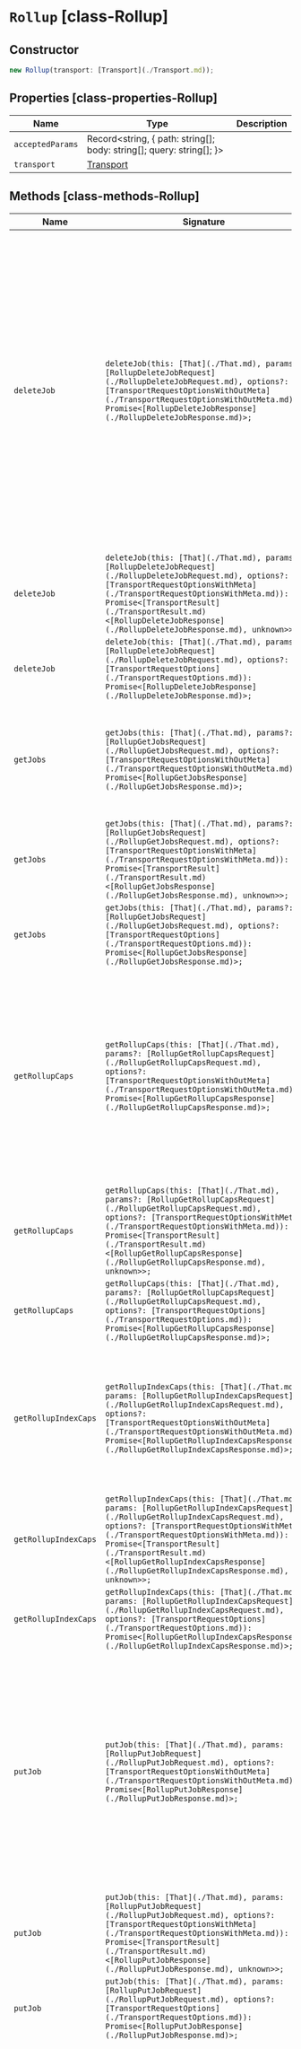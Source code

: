 # `Rollup` [class-Rollup]

## Constructor

```typescript
new Rollup(transport: [Transport](./Transport.md));
```

## Properties [class-properties-Rollup]

| Name | Type | Description |
| - | - | - |
| `acceptedParams` | Record<string, { path: string[]; body: string[]; query: string[]; }> | &nbsp; |
| `transport` | [Transport](./Transport.md) | &nbsp; |

## Methods [class-methods-Rollup]

| Name | Signature | Description |
| - | - | - |
| `deleteJob` | `deleteJob(this: [That](./That.md), params: [RollupDeleteJobRequest](./RollupDeleteJobRequest.md), options?: [TransportRequestOptionsWithOutMeta](./TransportRequestOptionsWithOutMeta.md)): Promise<[RollupDeleteJobResponse](./RollupDeleteJobResponse.md)>;` | Delete a rollup job. A job must be stopped before it can be deleted. If you attempt to delete a started job, an error occurs. Similarly, if you attempt to delete a nonexistent job, an exception occurs. IMPORTANT: When you delete a job, you remove only the process that is actively monitoring and rolling up data. The API does not delete any previously rolled up data. This is by design; a user may wish to roll up a static data set. Because the data set is static, after it has been fully rolled up there is no need to keep the indexing rollup job around (as there will be no new data). Thus the job can be deleted, leaving behind the rolled up data for analysis. If you wish to also remove the rollup data and the rollup index contains the data for only a single job, you can delete the whole rollup index. If the rollup index stores data from several jobs, you must issue a delete-by-query that targets the rollup job's identifier in the rollup index. For example: ``` POST my_rollup_index/_delete_by_query { "query": { "term": { "_rollup.id": "the_rollup_job_id" } } } ``` |
| `deleteJob` | `deleteJob(this: [That](./That.md), params: [RollupDeleteJobRequest](./RollupDeleteJobRequest.md), options?: [TransportRequestOptionsWithMeta](./TransportRequestOptionsWithMeta.md)): Promise<[TransportResult](./TransportResult.md)<[RollupDeleteJobResponse](./RollupDeleteJobResponse.md), unknown>>;` | &nbsp; |
| `deleteJob` | `deleteJob(this: [That](./That.md), params: [RollupDeleteJobRequest](./RollupDeleteJobRequest.md), options?: [TransportRequestOptions](./TransportRequestOptions.md)): Promise<[RollupDeleteJobResponse](./RollupDeleteJobResponse.md)>;` | &nbsp; |
| `getJobs` | `getJobs(this: [That](./That.md), params?: [RollupGetJobsRequest](./RollupGetJobsRequest.md), options?: [TransportRequestOptionsWithOutMeta](./TransportRequestOptionsWithOutMeta.md)): Promise<[RollupGetJobsResponse](./RollupGetJobsResponse.md)>;` | Get rollup job information. Get the configuration, stats, and status of rollup jobs. NOTE: This API returns only active (both `STARTED` and `STOPPED`) jobs. If a job was created, ran for a while, then was deleted, the API does not return any details about it. For details about a historical rollup job, the rollup capabilities API may be more useful. |
| `getJobs` | `getJobs(this: [That](./That.md), params?: [RollupGetJobsRequest](./RollupGetJobsRequest.md), options?: [TransportRequestOptionsWithMeta](./TransportRequestOptionsWithMeta.md)): Promise<[TransportResult](./TransportResult.md)<[RollupGetJobsResponse](./RollupGetJobsResponse.md), unknown>>;` | &nbsp; |
| `getJobs` | `getJobs(this: [That](./That.md), params?: [RollupGetJobsRequest](./RollupGetJobsRequest.md), options?: [TransportRequestOptions](./TransportRequestOptions.md)): Promise<[RollupGetJobsResponse](./RollupGetJobsResponse.md)>;` | &nbsp; |
| `getRollupCaps` | `getRollupCaps(this: [That](./That.md), params?: [RollupGetRollupCapsRequest](./RollupGetRollupCapsRequest.md), options?: [TransportRequestOptionsWithOutMeta](./TransportRequestOptionsWithOutMeta.md)): Promise<[RollupGetRollupCapsResponse](./RollupGetRollupCapsResponse.md)>;` | Get the rollup job capabilities. Get the capabilities of any rollup jobs that have been configured for a specific index or index pattern. This API is useful because a rollup job is often configured to rollup only a subset of fields from the source index. Furthermore, only certain aggregations can be configured for various fields, leading to a limited subset of functionality depending on that configuration. This API enables you to inspect an index and determine: 1. Does this index have associated rollup data somewhere in the cluster? 2. If yes to the first question, what fields were rolled up, what aggregations can be performed, and where does the data live? |
| `getRollupCaps` | `getRollupCaps(this: [That](./That.md), params?: [RollupGetRollupCapsRequest](./RollupGetRollupCapsRequest.md), options?: [TransportRequestOptionsWithMeta](./TransportRequestOptionsWithMeta.md)): Promise<[TransportResult](./TransportResult.md)<[RollupGetRollupCapsResponse](./RollupGetRollupCapsResponse.md), unknown>>;` | &nbsp; |
| `getRollupCaps` | `getRollupCaps(this: [That](./That.md), params?: [RollupGetRollupCapsRequest](./RollupGetRollupCapsRequest.md), options?: [TransportRequestOptions](./TransportRequestOptions.md)): Promise<[RollupGetRollupCapsResponse](./RollupGetRollupCapsResponse.md)>;` | &nbsp; |
| `getRollupIndexCaps` | `getRollupIndexCaps(this: [That](./That.md), params: [RollupGetRollupIndexCapsRequest](./RollupGetRollupIndexCapsRequest.md), options?: [TransportRequestOptionsWithOutMeta](./TransportRequestOptionsWithOutMeta.md)): Promise<[RollupGetRollupIndexCapsResponse](./RollupGetRollupIndexCapsResponse.md)>;` | Get the rollup index capabilities. Get the rollup capabilities of all jobs inside of a rollup index. A single rollup index may store the data for multiple rollup jobs and may have a variety of capabilities depending on those jobs. This API enables you to determine: * What jobs are stored in an index (or indices specified via a pattern)? * What target indices were rolled up, what fields were used in those rollups, and what aggregations can be performed on each job? |
| `getRollupIndexCaps` | `getRollupIndexCaps(this: [That](./That.md), params: [RollupGetRollupIndexCapsRequest](./RollupGetRollupIndexCapsRequest.md), options?: [TransportRequestOptionsWithMeta](./TransportRequestOptionsWithMeta.md)): Promise<[TransportResult](./TransportResult.md)<[RollupGetRollupIndexCapsResponse](./RollupGetRollupIndexCapsResponse.md), unknown>>;` | &nbsp; |
| `getRollupIndexCaps` | `getRollupIndexCaps(this: [That](./That.md), params: [RollupGetRollupIndexCapsRequest](./RollupGetRollupIndexCapsRequest.md), options?: [TransportRequestOptions](./TransportRequestOptions.md)): Promise<[RollupGetRollupIndexCapsResponse](./RollupGetRollupIndexCapsResponse.md)>;` | &nbsp; |
| `putJob` | `putJob(this: [That](./That.md), params: [RollupPutJobRequest](./RollupPutJobRequest.md), options?: [TransportRequestOptionsWithOutMeta](./TransportRequestOptionsWithOutMeta.md)): Promise<[RollupPutJobResponse](./RollupPutJobResponse.md)>;` | Create a rollup job. WARNING: From 8.15.0, calling this API in a cluster with no rollup usage will fail with a message about the deprecation and planned removal of rollup features. A cluster needs to contain either a rollup job or a rollup index in order for this API to be allowed to run. The rollup job configuration contains all the details about how the job should run, when it indexes documents, and what future queries will be able to run against the rollup index. There are three main sections to the job configuration: the logistical details about the job (for example, the cron schedule), the fields that are used for grouping, and what metrics to collect for each group. Jobs are created in a `STOPPED` state. You can start them with the start rollup jobs API. |
| `putJob` | `putJob(this: [That](./That.md), params: [RollupPutJobRequest](./RollupPutJobRequest.md), options?: [TransportRequestOptionsWithMeta](./TransportRequestOptionsWithMeta.md)): Promise<[TransportResult](./TransportResult.md)<[RollupPutJobResponse](./RollupPutJobResponse.md), unknown>>;` | &nbsp; |
| `putJob` | `putJob(this: [That](./That.md), params: [RollupPutJobRequest](./RollupPutJobRequest.md), options?: [TransportRequestOptions](./TransportRequestOptions.md)): Promise<[RollupPutJobResponse](./RollupPutJobResponse.md)>;` | &nbsp; |
| `rollupSearch` | `rollupSearch<TDocument = unknown, TAggregations = Record<[AggregateName](./AggregateName.md), [AggregationsAggregate](./AggregationsAggregate.md)>>(this: [That](./That.md), params: [RollupRollupSearchRequest](./RollupRollupSearchRequest.md), options?: [TransportRequestOptionsWithOutMeta](./TransportRequestOptionsWithOutMeta.md)): Promise<[RollupRollupSearchResponse](./RollupRollupSearchResponse.md)<TDocument, TAggregations>>;` | Search rolled-up data. The rollup search endpoint is needed because, internally, rolled-up documents utilize a different document structure than the original data. It rewrites standard Query DSL into a format that matches the rollup documents then takes the response and rewrites it back to what a client would expect given the original query. The request body supports a subset of features from the regular search API. The following functionality is not available: `size`: Because rollups work on pre-aggregated data, no search hits can be returned and so size must be set to zero or omitted entirely. `highlighter`, `suggestors`, `post_filter`, `profile`, `explain`: These are similarly disallowed. **Searching both historical rollup and non-rollup data** The rollup search API has the capability to search across both "live" non-rollup data and the aggregated rollup data. This is done by simply adding the live indices to the URI. For example: ``` GET sensor-1,sensor_rollup/_rollup_search { "size": 0, "aggregations": { "max_temperature": { "max": { "field": "temperature" } } } } ``` The rollup search endpoint does two things when the search runs: * The original request is sent to the non-rollup index unaltered. * A rewritten version of the original request is sent to the rollup index. When the two responses are received, the endpoint rewrites the rollup response and merges the two together. During the merging process, if there is any overlap in buckets between the two responses, the buckets from the non-rollup index are used. |
| `rollupSearch` | `rollupSearch<TDocument = unknown, TAggregations = Record<[AggregateName](./AggregateName.md), [AggregationsAggregate](./AggregationsAggregate.md)>>(this: [That](./That.md), params: [RollupRollupSearchRequest](./RollupRollupSearchRequest.md), options?: [TransportRequestOptionsWithMeta](./TransportRequestOptionsWithMeta.md)): Promise<[TransportResult](./TransportResult.md)<[RollupRollupSearchResponse](./RollupRollupSearchResponse.md)<TDocument, TAggregations>, unknown>>;` | &nbsp; |
| `rollupSearch` | `rollupSearch<TDocument = unknown, TAggregations = Record<[AggregateName](./AggregateName.md), [AggregationsAggregate](./AggregationsAggregate.md)>>(this: [That](./That.md), params: [RollupRollupSearchRequest](./RollupRollupSearchRequest.md), options?: [TransportRequestOptions](./TransportRequestOptions.md)): Promise<[RollupRollupSearchResponse](./RollupRollupSearchResponse.md)<TDocument, TAggregations>>;` | &nbsp; |
| `startJob` | `startJob(this: [That](./That.md), params: [RollupStartJobRequest](./RollupStartJobRequest.md), options?: [TransportRequestOptionsWithOutMeta](./TransportRequestOptionsWithOutMeta.md)): Promise<[RollupStartJobResponse](./RollupStartJobResponse.md)>;` | Start rollup jobs. If you try to start a job that does not exist, an exception occurs. If you try to start a job that is already started, nothing happens. |
| `startJob` | `startJob(this: [That](./That.md), params: [RollupStartJobRequest](./RollupStartJobRequest.md), options?: [TransportRequestOptionsWithMeta](./TransportRequestOptionsWithMeta.md)): Promise<[TransportResult](./TransportResult.md)<[RollupStartJobResponse](./RollupStartJobResponse.md), unknown>>;` | &nbsp; |
| `startJob` | `startJob(this: [That](./That.md), params: [RollupStartJobRequest](./RollupStartJobRequest.md), options?: [TransportRequestOptions](./TransportRequestOptions.md)): Promise<[RollupStartJobResponse](./RollupStartJobResponse.md)>;` | &nbsp; |
| `stopJob` | `stopJob(this: [That](./That.md), params: [RollupStopJobRequest](./RollupStopJobRequest.md), options?: [TransportRequestOptionsWithOutMeta](./TransportRequestOptionsWithOutMeta.md)): Promise<[RollupStopJobResponse](./RollupStopJobResponse.md)>;` | Stop rollup jobs. If you try to stop a job that does not exist, an exception occurs. If you try to stop a job that is already stopped, nothing happens. Since only a stopped job can be deleted, it can be useful to block the API until the indexer has fully stopped. This is accomplished with the `wait_for_completion` query parameter, and optionally a timeout. For example: ``` POST _rollup/job/sensor/_stop?wait_for_completion=true&timeout=10s ``` The parameter blocks the API call from returning until either the job has moved to STOPPED or the specified time has elapsed. If the specified time elapses without the job moving to STOPPED, a timeout exception occurs. |
| `stopJob` | `stopJob(this: [That](./That.md), params: [RollupStopJobRequest](./RollupStopJobRequest.md), options?: [TransportRequestOptionsWithMeta](./TransportRequestOptionsWithMeta.md)): Promise<[TransportResult](./TransportResult.md)<[RollupStopJobResponse](./RollupStopJobResponse.md), unknown>>;` | &nbsp; |
| `stopJob` | `stopJob(this: [That](./That.md), params: [RollupStopJobRequest](./RollupStopJobRequest.md), options?: [TransportRequestOptions](./TransportRequestOptions.md)): Promise<[RollupStopJobResponse](./RollupStopJobResponse.md)>;` | &nbsp; |
